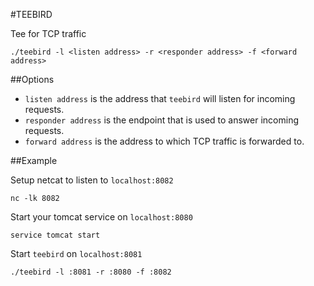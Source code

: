 #TEEBIRD

Tee for TCP traffic

	./teebird -l <listen address> -r <responder address> -f <forward address>

##Options

- `listen address` is the address that `teebird` will listen for incoming requests.
- `responder address` is the endpoint that is used to answer incoming requests.
- `forward address` is the address to which TCP traffic is forwarded to.

##Example

Setup netcat to listen to `localhost:8082`

	nc -lk 8082

Start your tomcat service on `localhost:8080`

	service tomcat start

Start `teebird` on `localhost:8081`

	./teebird -l :8081 -r :8080 -f :8082
